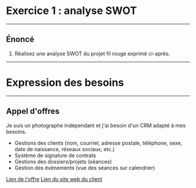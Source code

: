 # Exercice 1 : analyse SWOT

---

## Énoncé

1. Réalisez une analyse SWOT du projet fil rouge exprimé ci-après.

---

# Expression des besoins

---

## Appel d'offres

Je suis un photographe indépendant et j'ai besoin d'un CRM adapté à mes besoins.
- Gestions des clients (nom, courriel, adresse postale, téléphone, sexe, date de naissance, réseaux sociaux, etc.)
- Système de signature de contrats
- Gestions des dossiers/projets (séances)
- Gestion des événements (vue des séances sur calendrier)

[Lien de l'offre](https://www.codeur.com/projects/330179-creation-d-un-crm)
[Lien du site web du client](https://justinehphotography.com/)

